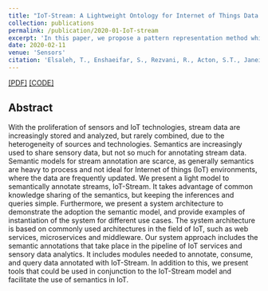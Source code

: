 ```yaml
---
title: "IoT-Stream: A Lightweight Ontology for Internet of Things Data Streams and Its Use with Data Analytics and Event Detection Services"
collection: publications
permalink: /publication/2020-01-IoT-stream
excerpt: 'In this paper, we propose a pattern representation method which represents time-series frames as vectors by first applying Piecewise Aggregate Approximation (PAA) and then applying Lagrangian Multipliers. [[PDF]](https://www.mdpi.com/1424-8220/20/4/953/htm) [[CODE]](http://iot.ee.surrey.ac.uk/iot-crawler/ontology/iot-stream/)'
date: 2020-02-11
venue: 'Sensors'
citation: 'Elsaleh, T., Enshaeifar, S., Rezvani, R., Acton, S.T., Janeiko, V. and Bermudez-Edo, M. (2020). &quot;IoT-Stream: A lightweight ontology for internet of things data streams and its use with data analytics and event detection services.&quot; <i>Sensors, 20(4)</i>. p.953.'
---
```


[[PDF]](https://www.mdpi.com/1424-8220/20/4/953/htm) [[CODE]](http://iot.ee.surrey.ac.uk/iot-crawler/ontology/iot-stream/)

## Abstract
With the proliferation of sensors and IoT technologies, stream data are increasingly stored and analyzed, but rarely combined, due to the heterogeneity of sources and technologies. Semantics are increasingly used to share sensory data, but not so much for annotating stream data. Semantic models for stream annotation are scarce, as generally semantics are heavy to process and not ideal for Internet of things (IoT) environments, where the data are frequently updated. We present a light model to semantically annotate streams, IoT-Stream. It takes advantage of common knowledge sharing of the semantics, but keeping the inferences and queries simple. Furthermore, we present a system architecture to demonstrate the adoption the semantic model, and provide examples of instantiation of the system for different use cases. The system architecture is based on commonly used architectures in the field of IoT, such as web services, microservices and middleware. Our system approach includes the semantic annotations that take place in the pipeline of IoT services and sensory data analytics. It includes modules needed to annotate, consume, and query data annotated with IoT-Stream. In addition to this, we present tools that could be used in conjunction to the IoT-Stream model and facilitate the use of semantics in IoT.